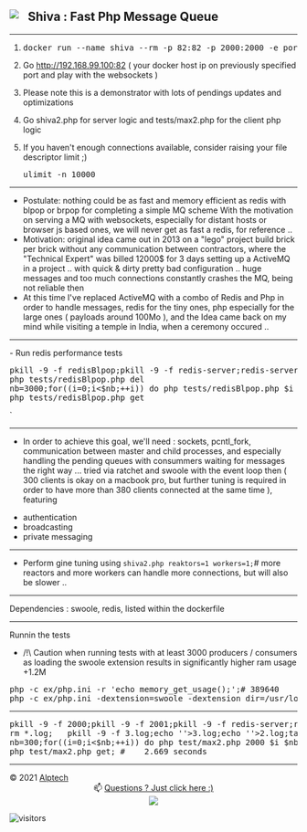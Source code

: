 <img href='#' src='http://1.x24.fr/a/shiva1.webp?a#bird.png' style='max-width:5vw;margin:0 1rem 0.1rem 0' align='left'/> Shiva : Fast Php Message Queue
---
<hr>

1) <pre>docker run --name shiva --rm -p 82:82 -p 2000:2000 -e portweb=82 -e port=2000 -e reaktors=2 -e workers=3 -e pass='{"b":"c"}' -e needAuth=0 -e log=0 -e pvc=/pvc -v `pwd`:/pvc -ti docker.io/alptech/yuzu:shiva</pre>

2) Go http://192.168.99.100:82 ( your docker host ip on previously specified port and play with the websockets )

3) Please note this is a demonstrator with lots of pendings updates and optimizations
4) Go shiva2.php for server logic and tests/max2.php for the client php logic
5) If you haven't enough connections available, consider raising your file descriptor limit ;) <pre>ulimit -n 10000</pre>

<hr>

- Postulate: nothing could be as fast and memory efficient as redis with blpop or brpop for completing a simple MQ scheme
With the motivation on serving a MQ with websockets, especially for distant hosts or browser js based ones, we will never get as fast a redis, for reference ..
- Motivation: original idea came out in 2013 on a "lego" project build brick per brick without any communication between contractors, where the "Technical Expert" was billed 12000$ for 3 days setting up a ActiveMQ in a project .. with quick & dirty pretty bad configuration .. huge messages and too much connections constantly crashes the MQ, being not reliable then
- At this time I've replaced ActiveMQ with a combo of Redis and Php in order to handle messages, redis for the tiny ones, php especially for the large ones ( payloads around 100Mo ), and the Idea came back on my mind while visiting a temple in India, when a ceremony occured ..
<hr>
- Run redis performance tests

<pre>pkill -9 -f redisBlpop;pkill -9 -f redis-server;redis-server &
php tests/redisBlpop.php del
nb=3000;for((i=0;i<$nb;++i)) do php tests/redisBlpop.php $i $nb & done;#26sec
php tests/redisBlpop.php get</pre>
`
<hr>

- In order to achieve this goal, we'll need : sockets, pcntl_fork, communication between master and child processes, and especially handling the pending queues with consummers waiting for messages the right way ... tried via ratchet and swoole with the event loop then ( 300 clients is okay on a macbook pro, but further tuning is required in order to have more than 380 clients connected at the same time ), featuring

+ authentication
+ broadcasting
+ private messaging

<hr>

- Perform gine tuning using `shiva2.php reaktors=1 workers=1;`# more reactors and more workers can handle more connections, but will also be slower ..

<hr>
Dependencies : swoole, redis, listed within the dockerfile
<hr>
Runnin the tests

 - /!\ Caution when running tests with at least 3000 producers / consumers as loading the swoole extension results in significantly higher ram usage +1.2M

<pre>php -c ex/php.ini -r 'echo memory_get_usage();';# 389640
php -c ex/php.ini -dextension=swoole -dextension_dir=/usr/local/Cellar/php/8.0.12/pecl/20200930/ -r 'echo memory_get_usage();'#1564800`
</pre><hr>

<pre>pkill -9 -f 2000;pkill -9 -f 2001;pkill -9 -f redis-server;rm dump.rdb;redis-server 2>&1 >/dev/null & sleep 2 && php $x shiva2.php del;php $x shiva2.php 2000 reaktors=1 workers=1 &
rm *.log;   pkill -9 -f 3.log;echo ''>3.log;echo ''>2.log;tail -f 2.log & tail -f 3.log & php $x test/max2.php reset;
nb=300;for((i=0;i<$nb;++i)) do php test/max2.php 2000 $i $nb & done;
php test/max2.php get; #    2.669 seconds</pre>




<hr>
&copy; 2021 <a href='//alptech.dev'>Alptech</a>

<center>📫 <a href='//www.linkedin.com/in/benjaminfontaine1/#https://alpow.fr/#contact' target=a>Questions ? Just click here :)<br><img src='http://1.x24.fr/a/stardust-ban.jpg'></a></center>

![visitors](https://visitor-badge.glitch.me/badge?page_id=gh:shiva)

